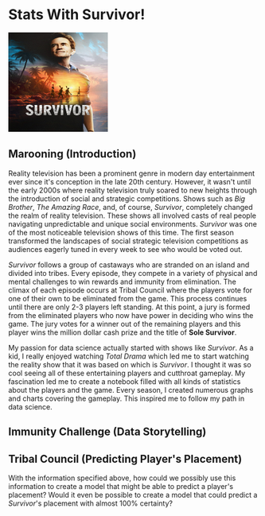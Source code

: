 # Stats With Survivor!
<img src="images/survivor_promo.jpg" alt="promo of Survivor" width="200" height="200">

## Marooning (Introduction)

Reality television has been a prominent genre in modern day entertainment ever since it's conception in the late 20th century. However, it wasn't until the early 2000s where reality television truly soared to new heights through the introduction of social and strategic competitions. Shows such as _Big Brother_, _The Amazing Race_, and, of course, _Survivor_, completely changed the realm of reality television. These shows all involved casts of real people navigating unpredictable and unique social environments. _Survivor_ was one of the most noticeable television shows of this time. The first season transformed the landscapes of social strategic television competitions as audiences eagerly tuned in every week to see who would be voted out.

_Survivor_ follows a group of castaways who are stranded on an island and divided into tribes. Every episode, they compete in a variety of physical and mental challenges to win rewards and immunity from elimination. The climax of each episode occurs at Tribal Council where the players vote for one of their own to be eliminated from the game. This process continues until there are only 2-3 players left standing. At this point, a jury is formed from the eliminated players who now have power in deciding who wins the game. The jury votes for a winner out of the remaining players and this player wins the million dollar cash prize and the title of **Sole Survivor**.

My passion for data science actually started with shows like _Survivor_. As a kid, I really enjoyed watching _Total Drama_ which led me to start watching the reality show that it was based on which is _Survivor_. I thought it was so cool seeing all of these entertaining players and cutthroat gameplay. My fascination led me to create a notebook filled with all kinds of statistics about the players and the game. Every season, I created numerous graphs and charts covering the gameplay. This inspired me to follow my path in data science.

## Immunity Challenge (Data Storytelling)



## Tribal Council (Predicting Player's Placement)

With the information specified above, how could we possibly use this information to create a model that might be able to predict a player's placement? Would it even be possible to create a model that could predict a _Survivor_'s placement with almost 100% certainty? 
